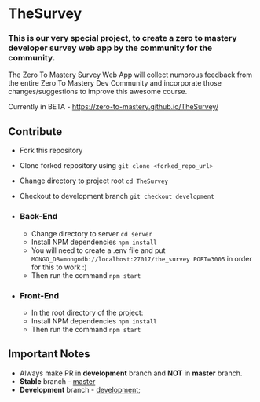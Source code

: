 # TheSurvey

### This is our very special project, to create a zero to mastery developer survey web app by the community for the community.

The Zero To Mastery Survey Web App will collect numorous feedback from the entire Zero To Mastery Dev Community and incorporate those changes/suggestions to improve this awesome course.

Currently in BETA - https://zero-to-mastery.github.io/TheSurvey/

## Contribute
- Fork this repository
- Clone forked repository using `git clone <forked_repo_url>`
- Change directory to project root `cd TheSurvey`
- Checkout to development branch `git checkout development`

- ### Back-End
    - Change directory to server `cd server`
    - Install NPM dependencies `npm install`
    - You will need to create a .env file and put
        `MONGO_DB=mongodb://localhost:27017/the_survey
         PORT=3005`
       in order for this to work :)
    - Then run the command `npm start`

- ### Front-End 
    - In the root directory of the project:
    - Install NPM dependencies `npm install`
    - Then run the command `npm start`

## Important Notes
- Always make PR in **development** branch and **NOT** in **master** branch.
- **Stable** branch - [master](https://github.com/zero-to-mastery/TheSurvey/tree/master)
- **Development** branch - [development](https://github.com/zero-to-mastery/TheSurvey/tree/development);
